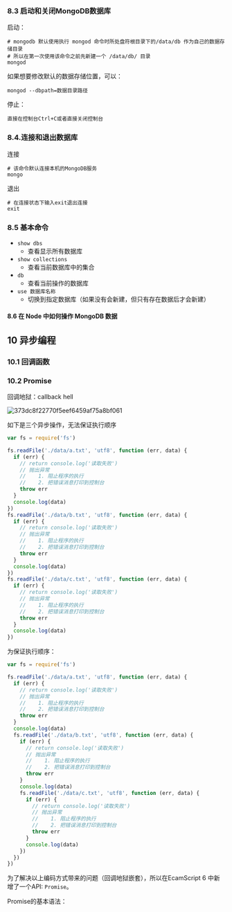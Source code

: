 ### 8.3 启动和关闭MongoDB数据库

启动：

```shell
# mongodb 默认使用执行 mongod 命令时所处盘符根目录下的/data/db 作为自己的数据存储目录
# 所以在第一次使用该命令之前先新建一个 /data/db/ 目录
mongod
```

如果想要修改默认的数据存储位置，可以：

```shell
mongod --dbpath=数据目录路径
```

停止：

```shell
直接在控制台Ctrl+C或者直接关闭控制台
```

### 8.4.连接和退出数据库

连接

```shell
# 该命令默认连接本机的MongoDB服务
mongo
```

退出

```shell
# 在连接状态下输入exit退出连接
exit
```

### 8.5 基本命令

+ `show dbs`
  - 查看显示所有数据库
+ `show collections`
  - 查看当前数据库中的集合
+ `db`
  + 查看当前操作的数据库
+ `use 数据库名称`
  - 切换到指定数据库（如果没有会新建，但只有存在数据后才会新建）

#### 8.6 在 Node 中如何操作 MongoDB 数据

## 10 异步编程

### 10.1 回调函数

### 10.2 Promise

回调地狱：callback hell

![373dc8f22770f5eef6459af75a8bf061](C:\Users\Administrator\Pictures\abandon\373dc8f22770f5eef6459af75a8bf061.jpg)

如下是三个异步操作，无法保证执行顺序

```javascript
var fs = require('fs')

fs.readFile('./data/a.txt', 'utf8', function (err, data) {
  if (err) {
    // return console.log('读取失败')
    // 抛出异常
    //    1. 阻止程序的执行
    //    2. 把错误消息打印到控制台
    throw err
  }
  console.log(data)
})
fs.readFile('./data/b.txt', 'utf8', function (err, data) {
  if (err) {
    // return console.log('读取失败')
    // 抛出异常
    //    1. 阻止程序的执行
    //    2. 把错误消息打印到控制台
    throw err
  }
  console.log(data)
})
fs.readFile('./data/c.txt', 'utf8', function (err, data) {
  if (err) {
    // return console.log('读取失败')
    // 抛出异常
    //    1. 阻止程序的执行
    //    2. 把错误消息打印到控制台
    throw err
  }
  console.log(data)
})

```

为保证执行顺序：

```javascript
var fs = require('fs')

fs.readFile('./data/a.txt', 'utf8', function (err, data) {
  if (err) {
    // return console.log('读取失败')
    // 抛出异常
    //    1. 阻止程序的执行
    //    2. 把错误消息打印到控制台
    throw err
  }
  console.log(data)
  fs.readFile('./data/b.txt', 'utf8', function (err, data) {
    if (err) {
      // return console.log('读取失败')
      // 抛出异常
      //    1. 阻止程序的执行
      //    2. 把错误消息打印到控制台
      throw err
    }
    console.log(data)
    fs.readFile('./data/c.txt', 'utf8', function (err, data) {
      if (err) {
        // return console.log('读取失败')
        // 抛出异常
        //    1. 阻止程序的执行
        //    2. 把错误消息打印到控制台
        throw err
      }
      console.log(data)
    })
  })
})

```

为了解决以上编码方式带来的问题（回调地狱嵌套），所以在EcamScript 6 中新增了一个API: `Promise`。

Promise的基本语法：





